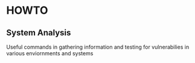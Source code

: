 # HOWTO
System Analysis
---------------

Useful commands in gathering information and testing for vulnerabilies in various enviornments and systems
